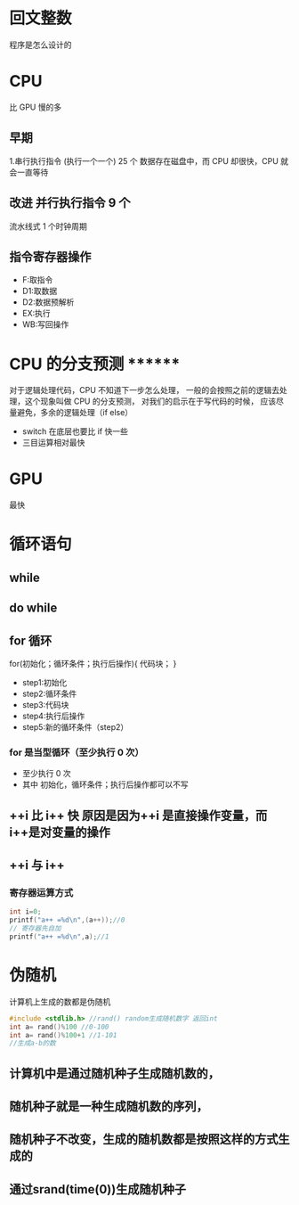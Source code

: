 # 回文整数

程序是怎么设计的

# CPU

比 GPU 慢的多

## 早期

1.串行执行指令 (执行一个一个) 25 个
数据存在磁盘中，而 CPU 却很快，CPU 就会一直等待

## 改进 并行执行指令 9 个

流水线式
1 个时钟周期

## 指令寄存器操作

- F:取指令
- D1:取数据
- D2:数据预解析
- EX:执行
- WB:写回操作

# CPU 的分支预测 \***\*\*\*\*\***

对于逻辑处理代码，CPU 不知道下一步怎么处理，
一般的会按照之前的逻辑去处理，这个现象叫做
CPU 的分支预测，
对我们的启示在于写代码的时候，
应该尽量避免，多余的逻辑处理（if else）

- switch 在底层也要比 if 快一些
- 三目运算相对最快

# GPU

最快

# 循环语句

## while

## do while

## for 循环

for(初始化；循环条件；执行后操作){
代码块；
}

- step1:初始化
- step2:循环条件
- step3:代码块
- step4:执行后操作
- step5:新的循环条件（step2）

### for 是当型循环（至少执行 0 次）

- 至少执行 0 次
- 其中 初始化，循环条件；执行后操作都可以不写

## ++i 比 i++ 快 原因是因为++i 是直接操作变量，而 i++是对变量的操作

## ++i 与 i++

### 寄存器运算方式

```c
int i=0;
printf("a++ =%d\n",(a++));//0
// 寄存器先自加
printf("a++ =%d\n",a);//1
```
# 伪随机
计算机上生成的数都是伪随机
```c
#include <stdlib.h> //rand() random生成随机数字 返回int
int a= rand()%100 //0-100
int a= rand()%100+1 //1-101
//生成a-b的数
```
## 计算机中是通过随机种子生成随机数的，
## 随机种子就是一种生成随机数的序列，
## 随机种子不改变，生成的随机数都是按照这样的方式生成的
## 通过srand(time(0))生成随机种子